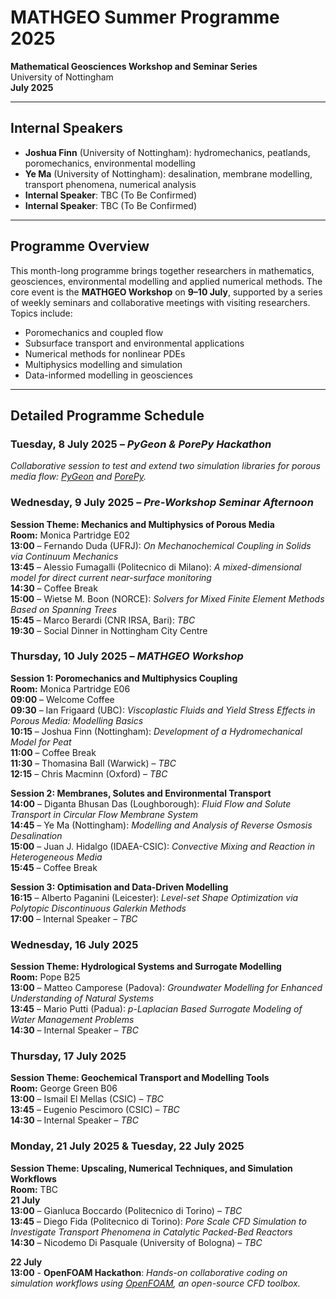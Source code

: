 # MATHGEO Summer Programme 2025
**Mathematical Geosciences Workshop and Seminar Series**  
University of Nottingham  
**July 2025**

---

## Internal Speakers

- **Joshua Finn** (University of Nottingham): hydromechanics, peatlands, poromechanics, environmental modelling
- **Ye Ma** (University of Nottingham): desalination, membrane modelling, transport phenomena, numerical analysis
- **Internal Speaker**: TBC (To Be Confirmed)
- **Internal Speaker**: TBC (To Be Confirmed)

---

## Programme Overview

This month-long programme brings together researchers in mathematics, geosciences, environmental modelling and applied numerical methods. The core event is the **MATHGEO Workshop** on **9–10 July**, supported by a series of weekly seminars and collaborative meetings with visiting researchers. Topics include:

- Poromechanics and coupled flow
- Subsurface transport and environmental applications
- Numerical methods for nonlinear PDEs
- Multiphysics modelling and simulation
- Data-informed modelling in geosciences

---

## Detailed Programme Schedule

### Tuesday, 8 July 2025 – *PyGeon & PorePy Hackathon*  
*Collaborative session to test and extend two simulation libraries for porous media flow: [PyGeon](https://github.com/pmgbergen/pygeon) and [PorePy](https://github.com/pmgbergen/porepy).*

### Wednesday, 9 July 2025 – *Pre-Workshop Seminar Afternoon*  
**Session Theme: Mechanics and Multiphysics of Porous Media**  
**Room:** Monica Partridge E02  
**13:00** – Fernando Duda (UFRJ): *On Mechanochemical Coupling in Solids via Continuum Mechanics*  
**13:45** – Alessio Fumagalli (Politecnico di Milano): *A mixed-dimensional model for direct current near-surface monitoring*  
**14:30** – Coffee Break  
**15:00** – Wietse M. Boon (NORCE): *Solvers for Mixed Finite Element Methods Based on Spanning Trees*  
**15:45** – Marco Berardi (CNR IRSA, Bari): *TBC*  
**19:30** – Social Dinner in Nottingham City Centre

### Thursday, 10 July 2025 – *MATHGEO Workshop*  
**Session 1: Poromechanics and Multiphysics Coupling**  
**Room:** Monica Partridge E06  
**09:00** – Welcome Coffee  
**09:30** – Ian Frigaard (UBC): *Viscoplastic Fluids and Yield Stress Effects in Porous Media: Modelling Basics*  
**10:15** – Joshua Finn (Nottingham): *Development of a Hydromechanical Model for Peat*  
**11:00** – Coffee Break  
**11:30** – Thomasina Ball (Warwick) – *TBC*  
**12:15** – Chris Macminn (Oxford) – *TBC*  

**Session 2: Membranes, Solutes and Environmental Transport**  
**14:00** – Diganta Bhusan Das (Loughborough): *Fluid Flow and Solute Transport in Circular Flow Membrane System*  
**14:45** – Ye Ma (Nottingham): *Modelling and Analysis of Reverse Osmosis Desalination*  
**15:00** – Juan J. Hidalgo (IDAEA-CSIC): *Convective Mixing and Reaction in Heterogeneous Media*  
**15:45** – Coffee Break  

**Session 3: Optimisation and Data-Driven Modelling**  
**16:15** – Alberto Paganini (Leicester): *Level-set Shape Optimization via Polytopic Discontinuous Galerkin Methods*  
**17:00** – Internal Speaker – *TBC*  

### Wednesday, 16 July 2025  
**Session Theme: Hydrological Systems and Surrogate Modelling**  
**Room:** Pope B25  
**13:00** – Matteo Camporese (Padova): *Groundwater Modelling for Enhanced Understanding of Natural Systems*  
**13:45** – Mario Putti (Padua): *p-Laplacian Based Surrogate Modeling of Water Management Problems*  
**14:30** – Internal Speaker – *TBC*

### Thursday, 17 July 2025  
**Session Theme: Geochemical Transport and Modelling Tools**  
**Room:** George Green B06  
**13:00** – Ismail El Mellas (CSIC) – *TBC*  
**13:45** – Eugenio Pescimoro (CSIC) – *TBC*  
**14:30** – Internal Speaker – *TBC*

### Monday, 21 July 2025 & Tuesday, 22 July 2025  
**Session Theme: Upscaling, Numerical Techniques, and Simulation Workflows**  
**Room:** TBC  
**21 July**  
**13:00** – Gianluca Boccardo (Politecnico di Torino) – *TBC*  
**13:45** – Diego Fida (Politecnico di Torino): *Pore Scale CFD Simulation to Investigate Transport Phenomena in Catalytic Packed-Bed Reactors*  
**14:30** – Nicodemo Di Pasquale (University of Bologna) – *TBC*  

**22 July**  
**13:00** - **OpenFOAM Hackathon**: *Hands-on collaborative coding on simulation workflows using [OpenFOAM](https://www.openfoam.org), an open-source CFD toolbox.*